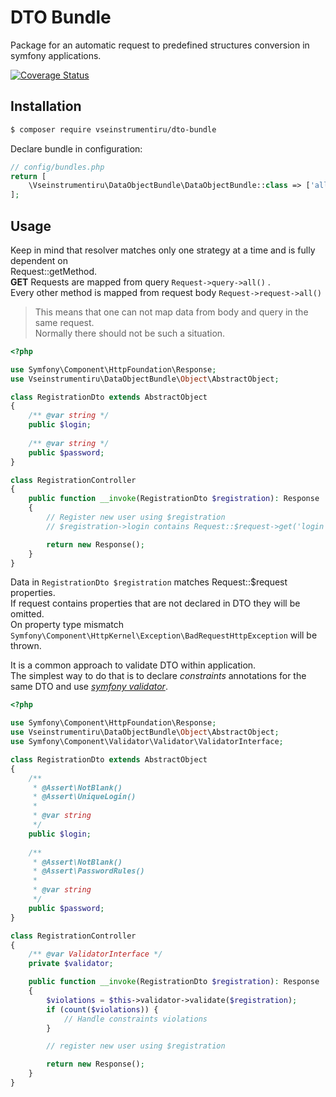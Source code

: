 # DTO Bundle
Package for an automatic request to predefined structures conversion in symfony applications.  

[![Coverage Status](https://coveralls.io/repos/github/vseinstrumentiru/dto-bundle/badge.svg?branch=master)](https://coveralls.io/github/vseinstrumentiru/dto-bundle?branch=master)

## Installation

```bash
$ composer require vseinstrumentiru/dto-bundle
```

Declare bundle in configuration:

```php
// config/bundles.php
return [
    \Vseinstrumentiru\DataObjectBundle\DataObjectBundle::class => ['all' => true],
];
```

## Usage

Keep in mind that resolver matches only one strategy at a time and is fully dependent on  
Request::getMethod.  
**GET** Requests are mapped from query `Request->query->all()` .  
Every other method is mapped from request body `Request->request->all()`

> This means that one can not map data from body and query in the same request.  
> Normally there should not be such a situation.

```php
<?php

use Symfony\Component\HttpFoundation\Response;
use Vseinstrumentiru\DataObjectBundle\Object\AbstractObject;

class RegistrationDto extends AbstractObject
{
    /** @var string */
    public $login;
    
    /** @var string */
    public $password;
}

class RegistrationController
{
    public function __invoke(RegistrationDto $registration): Response
    {
        // Register new user using $registration
        // $registration->login contains Request::$request->get('login'). Same for password.

        return new Response();
    }
}

```

Data in `RegistrationDto $registration` matches Request::$request properties.  
If request contains properties that are not declared in DTO they will be omitted.  
On property type mismatch `Symfony\Component\HttpKernel\Exception\BadRequestHttpException` will be thrown.  

It is a common approach to validate DTO within application.  
The simplest way to do that is to declare *constraints* annotations for the same DTO and use *[symfony validator](https://symfony.com/doc/current/components/validator.html)*.


```php
<?php

use Symfony\Component\HttpFoundation\Response;
use Vseinstrumentiru\DataObjectBundle\Object\AbstractObject;
use Symfony\Component\Validator\Validator\ValidatorInterface;

class RegistrationDto extends AbstractObject
{
    /**
     * @Assert\NotBlank()
     * @Assert\UniqueLogin()
     *
     * @var string
     */
    public $login;
    
    /**
     * @Assert\NotBlank()
     * @Assert\PasswordRules()
     *
     * @var string
     */
    public $password;
}

class RegistrationController
{
    /** @var ValidatorInterface */
    private $validator;

    public function __invoke(RegistrationDto $registration): Response
    {
        $violations = $this->validator->validate($registration);
        if (count($violations)) {
            // Handle constraints violations
        }

        // register new user using $registration

        return new Response();
    }
}

```
